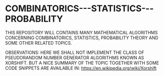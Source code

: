 # COMBINATORICS---STATISTICS---PROBABILITY
THIS REPOSITORY WILL CONTAINS MANY MATHEMATICAL ALGORITHMS CONCERNING COMBINATORICS, STATISTICS, PROBABILITY THEORY AND SOME OTHER RELATED TOPICS.


OBSERVATIONS: HERE WE SHALL NOT IMPLEMENT THE CLASS OF PSEUDORANDOM NUMBER GENERATOR ALGORITHMS KNOWN AS XORSHIFT. BUT A NICE SUMMARY OF THE TOPIC TOGETHER WITH SOME CODE SNIPPETS ARE AVAILABLE IN: https://en.wikipedia.org/wiki/Xorshift
